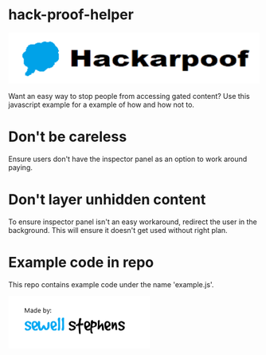 # hack-proof-helper
![image](https://github.com/sewellstephens/hack-proof-helper/blob/main/hackarpoof-logo-color.png)

Want an easy way to stop people from accessing gated content? Use this javascript example for a example of how and how not to.

# Don't be careless
Ensure users don't have the inspector panel as an option to work around paying.

# Don't layer unhidden content
To ensure inspector panel isn't an easy workaround, redirect the user in the background. This will ensure it doesn't get used without right plan.

# Example code in repo
This repo contains example code under the name 'example.js'.

[![image](https://github.com/sewellstephens/hack-proof-helper/blob/main/made-by.png)](https://sewellstephens.com)
